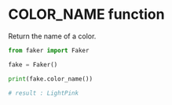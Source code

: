 # **COLOR_NAME** function

Return the name of a color.

```py
from faker import Faker

fake = Faker()

print(fake.color_name())

# result : LightPink
```
